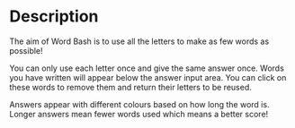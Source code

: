 # Description

The aim of Word Bash is to use all the letters to make as few words as possible!

You can only use each letter once and give the same answer once. Words you have written will appear below the answer input area. You can click on these words to remove them and return their letters to be reused.

Answers appear with different colours based on how long the word is. Longer answers mean fewer words used which means a better score!
